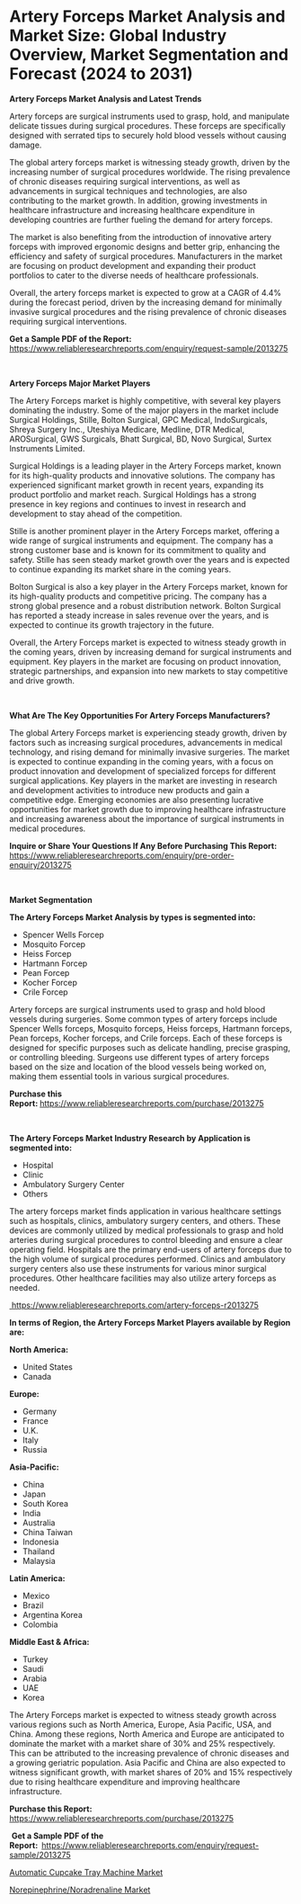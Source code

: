 <p><h1>Artery Forceps Market Analysis and Market Size: Global Industry Overview, Market Segmentation and Forecast (2024 to 2031)</h1></p><p><strong>Artery Forceps Market Analysis and Latest Trends</strong></p>
<p><p>Artery forceps are surgical instruments used to grasp, hold, and manipulate delicate tissues during surgical procedures. These forceps are specifically designed with serrated tips to securely hold blood vessels without causing damage.</p><p>The global artery forceps market is witnessing steady growth, driven by the increasing number of surgical procedures worldwide. The rising prevalence of chronic diseases requiring surgical interventions, as well as advancements in surgical techniques and technologies, are also contributing to the market growth. In addition, growing investments in healthcare infrastructure and increasing healthcare expenditure in developing countries are further fueling the demand for artery forceps.</p><p>The market is also benefiting from the introduction of innovative artery forceps with improved ergonomic designs and better grip, enhancing the efficiency and safety of surgical procedures. Manufacturers in the market are focusing on product development and expanding their product portfolios to cater to the diverse needs of healthcare professionals.</p><p>Overall, the artery forceps market is expected to grow at a CAGR of 4.4% during the forecast period, driven by the increasing demand for minimally invasive surgical procedures and the rising prevalence of chronic diseases requiring surgical interventions.</p></p>
<p><strong>Get a Sample PDF of the Report:&nbsp;</strong> <a href="https://www.reliableresearchreports.com/enquiry/request-sample/2013275">https://www.reliableresearchreports.com/enquiry/request-sample/2013275</a></p>
<p>&nbsp;</p>
<p><strong>Artery Forceps Major Market Players</strong></p>
<p><p>The Artery Forceps market is highly competitive, with several key players dominating the industry. Some of the major players in the market include Surgical Holdings, Stille, Bolton Surgical, GPC Medical, IndoSurgicals, Shreya Surgery Inc., Uteshiya Medicare, Medline, DTR Medical, AROSurgical, GWS Surgicals, Bhatt Surgical, BD, Novo Surgical, Surtex Instruments Limited.</p><p>Surgical Holdings is a leading player in the Artery Forceps market, known for its high-quality products and innovative solutions. The company has experienced significant market growth in recent years, expanding its product portfolio and market reach. Surgical Holdings has a strong presence in key regions and continues to invest in research and development to stay ahead of the competition.</p><p>Stille is another prominent player in the Artery Forceps market, offering a wide range of surgical instruments and equipment. The company has a strong customer base and is known for its commitment to quality and safety. Stille has seen steady market growth over the years and is expected to continue expanding its market share in the coming years.</p><p>Bolton Surgical is also a key player in the Artery Forceps market, known for its high-quality products and competitive pricing. The company has a strong global presence and a robust distribution network. Bolton Surgical has reported a steady increase in sales revenue over the years, and is expected to continue its growth trajectory in the future.</p><p>Overall, the Artery Forceps market is expected to witness steady growth in the coming years, driven by increasing demand for surgical instruments and equipment. Key players in the market are focusing on product innovation, strategic partnerships, and expansion into new markets to stay competitive and drive growth.</p></p>
<p>&nbsp;</p>
<p><strong>What Are The Key Opportunities For Artery Forceps Manufacturers?</strong></p>
<p><p>The global Artery Forceps market is experiencing steady growth, driven by factors such as increasing surgical procedures, advancements in medical technology, and rising demand for minimally invasive surgeries. The market is expected to continue expanding in the coming years, with a focus on product innovation and development of specialized forceps for different surgical applications. Key players in the market are investing in research and development activities to introduce new products and gain a competitive edge. Emerging economies are also presenting lucrative opportunities for market growth due to improving healthcare infrastructure and increasing awareness about the importance of surgical instruments in medical procedures.</p></p>
<p><strong>Inquire or Share Your Questions If Any Before Purchasing This Report:</strong> <a href="https://www.reliableresearchreports.com/enquiry/pre-order-enquiry/2013275">https://www.reliableresearchreports.com/enquiry/pre-order-enquiry/2013275</a></p>
<p>&nbsp;</p>
<p><strong>Market Segmentation</strong></p>
<p><strong>The Artery Forceps Market Analysis by types is segmented into:</strong></p>
<p><ul><li>Spencer Wells Forcep</li><li>Mosquito Forcep</li><li>Heiss Forcep</li><li>Hartmann Forcep</li><li>Pean Forcep</li><li>Kocher Forcep</li><li>Crile Forcep</li></ul></p>
<p><p>Artery forceps are surgical instruments used to grasp and hold blood vessels during surgeries. Some common types of artery forceps include Spencer Wells forceps, Mosquito forceps, Heiss forceps, Hartmann forceps, Pean forceps, Kocher forceps, and Crile forceps. Each of these forceps is designed for specific purposes such as delicate handling, precise grasping, or controlling bleeding. Surgeons use different types of artery forceps based on the size and location of the blood vessels being worked on, making them essential tools in various surgical procedures.</p></p>
<p><strong>Purchase this Report:&nbsp;</strong><a href="https://www.reliableresearchreports.com/purchase/2013275">https://www.reliableresearchreports.com/purchase/2013275</a></p>
<p>&nbsp;</p>
<p><strong>The Artery Forceps Market Industry Research by Application is segmented into:</strong></p>
<p><ul><li>Hospital</li><li>Clinic</li><li>Ambulatory Surgery Center</li><li>Others</li></ul></p>
<p><p>The artery forceps market finds application in various healthcare settings such as hospitals, clinics, ambulatory surgery centers, and others. These devices are commonly utilized by medical professionals to grasp and hold arteries during surgical procedures to control bleeding and ensure a clear operating field. Hospitals are the primary end-users of artery forceps due to the high volume of surgical procedures performed. Clinics and ambulatory surgery centers also use these instruments for various minor surgical procedures. Other healthcare facilities may also utilize artery forceps as needed.</p></p>
<p><a href="https://www.reliableresearchreports.com/artery-forceps-r2013275">&nbsp;https://www.reliableresearchreports.com/artery-forceps-r2013275</a></p>
<p><strong>In terms of Region, the Artery Forceps Market Players available by Region are:</strong></p>
<p>
    <p> <strong> North America: </strong>
        <ul>
            <li>United States</li>
            <li>Canada</li>
        </ul>
        </p> 
    <p> <strong> Europe: </strong>
        <ul>
            <li>Germany</li>
            <li>France</li>
            <li>U.K.</li>
            <li>Italy</li>
            <li>Russia</li>
        </ul>
        </p> 
    <p> <strong> Asia-Pacific: </strong>
        <ul>
            <li>China</li>
            <li>Japan</li>
            <li>South Korea</li>
            <li>India</li>
            <li>Australia</li>
            <li>China Taiwan</li>
            <li>Indonesia</li>
            <li>Thailand</li>
            <li>Malaysia</li>
        </ul>
        </p> 
    <p> <strong> Latin America: </strong>
        <ul>
            <li>Mexico</li>
            <li>Brazil</li>
            <li>Argentina Korea</li>
            <li>Colombia</li>
        </ul>
        </p> 
    <p> <strong> Middle East & Africa: </strong>
        <ul>
            <li>Turkey</li>
            <li>Saudi</li>
            <li>Arabia</li>
            <li>UAE</li>
            <li>Korea</li>
        </ul>
    </p>
    </p>
<p><p>The Artery Forceps market is expected to witness steady growth across various regions such as North America, Europe, Asia Pacific, USA, and China. Among these regions, North America and Europe are anticipated to dominate the market with a market share of 30% and 25% respectively. This can be attributed to the increasing prevalence of chronic diseases and a growing geriatric population. Asia Pacific and China are also expected to witness significant growth, with market shares of 20% and 15% respectively due to rising healthcare expenditure and improving healthcare infrastructure.</p></p>
<p><strong>Purchase this Report: </strong><a href="https://www.reliableresearchreports.com/purchase/2013275">https://www.reliableresearchreports.com/purchase/2013275</a></p>
<p>&nbsp;<strong>Get a Sample PDF of the Report:&nbsp;&nbsp;</strong><a href="https://www.reliableresearchreports.com/enquiry/request-sample/2013275">https://www.reliableresearchreports.com/enquiry/request-sample/2013275</a></p>
<p><strong></strong></p>
<p><p><a href="https://github.com/bznecsdb5/Market-Research-Report-List-1/blob/main/automatic-cupcake-tray-machine-market.md">Automatic Cupcake Tray Machine Market</a></p><p><a href="https://view.publitas.com/reportprime-1/insights-into-the-norepinephrine-noradrenaline-market-market-players-market-size-geographical-regions-and-forecast-2024-2031/">Norepinephrine/Noradrenaline Market</a></p></p>